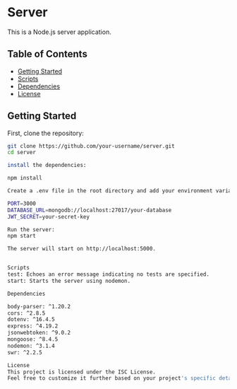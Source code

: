 # Server

This is a Node.js server application.

## Table of Contents

- [Getting Started](#getting-started)
- [Scripts](#scripts)
- [Dependencies](#dependencies)
- [License](#license)

## Getting Started

First, clone the repository:

```bash
git clone https://github.com/your-username/server.git
cd server

install the dependencies:

npm install

Create a .env file in the root directory and add your environment variables:

PORT=3000
DATABASE_URL=mongodb://localhost:27017/your-database
JWT_SECRET=your-secret-key

Run the server:
npm start

The server will start on http://localhost:5000.


Scripts
test: Echoes an error message indicating no tests are specified.
start: Starts the server using nodemon.

Dependencies

body-parser: ^1.20.2
cors: ^2.8.5
dotenv: ^16.4.5
express: ^4.19.2
jsonwebtoken: ^9.0.2
mongoose: ^8.4.5
nodemon: ^3.1.4
swr: ^2.2.5

License
This project is licensed under the ISC License.
Feel free to customize it further based on your project's specific details and requirements.
